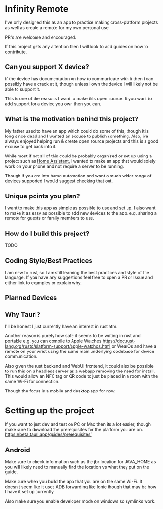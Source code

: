 # Infinity Remote

I've only designed this as an app to practice making cross-platform projects as well as create a remote for my own personal use.

PR's are welcome and encouraged.

If this project gets any attention then I will look to add guides on how to contribute.

## Can you support X device?
If the device has documentation on how to communicate with it then I can possibly have a crack at it,
though unless I own the device I will likely not be able to support it.

This is one of the reasons I want to make this open source. 
If you want to add support for a device you own then you can.

## What is the motivation behind this project?
My father used to have an app which could do some of this, though it is long since dead and I wanted an excuse to publish something.
Also, ive always enjoyed helping run & create open source projects and this is a good excuse to get back into it.

While most if not all of this could be probably organised or set up using a project such as [Home Assistant](https://www.home-assistant.io/),
I wanted to make an app that would solely work on your phone and not require a server to be running.

Though if you are into home automation and want a much wider range of devices supported I would suggest checking that out.

## Unique points you plan?
I want to make this app as simple as possible to use and set up.
I also want to make it as easy as possible to add new devices to the app, e.g. sharing a remote for guests or family members to use.

## How do I build this project?
TODO 

## Coding Style/Best Practices
I am new to rust, so I am still learning the best practices and style of the language.
If you have any suggestions feel free to open a PR or Issue and either link to examples or explain why.

## Planned Devices

## Why Tauri?

I'll be honest I just currently have an interest in rust atm.

Another reason is purely how safe it seems to be writing in rust and portable
e.g. you can compile to Apple Watches https://doc.rust-lang.org/rustc/platform-support/apple-watchos.html 
or WearOs and have a remote on your wrist using the same main underlying codebase for device communication.

Also given the rust backend and WebUI frontend, it could also be possible to run this on a headless server as a webapp removing the need for install.
This would allow an NFC tag or QR code to just be placed in a room with the same Wi-Fi for connection.

Though the focus is a mobile and desktop app for now.

# Setting up the project
If you want to just dev and test on PC or Mac then its a lot easier, though make sure to download the prerequisites for the platform you are on.
https://beta.tauri.app/guides/prerequisites/

## Android
Make sure to check information such as the jbr location for JAVA_HOME as you will likely need to manually find the location vs what they put on the guide.

Make sure when you build the app that you are on the same Wi-Fi. It doesn't seem like it uses ADB forwarding like Ionic though that may be how I have it set up currently.

Also make sure you enable developer mode on windows so symlinks work.
